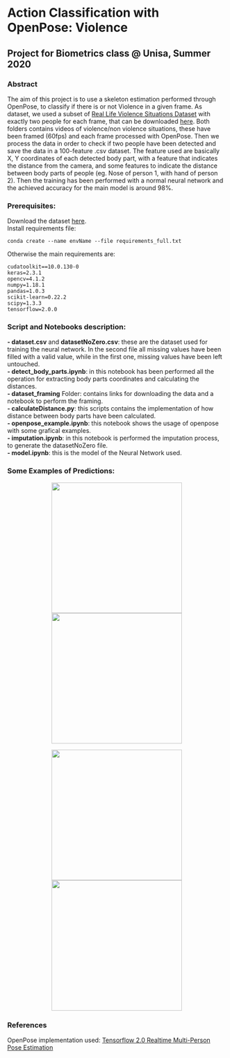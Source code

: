 # Action Classification with OpenPose: Violence
## Project for Biometrics class @ Unisa, Summer 2020

###  Abstract
  
The aim of this project is to use a skeleton estimation performed through OpenPose, to classify if there is or not Violence in a given frame. As dataset, we used a subset of [Real Life Violence Situations Dataset](https://www.kaggle.com/mohamedmustafa/real-life-violence-situations-dataset) with exactly two people for each frame, that can be downloaded [here](https://gofile.io/d/bwIIOh). Both folders contains videos of violence/non violence situations, these have been framed (60fps) and each frame processed with OpenPose. Then we process the data in order to check if two people have been detected and save the data in a 100-feature .csv dataset. The feature used are basically X, Y coordinates of each detected body part, with a feature that indicates the distance from the camera, and some features to indicate the distance between body parts of people (eg. Nose of person 1, with hand of person 2). Then the training has been performed with a normal neural network and the achieved accuracy for the main model is around 98%.


### Prerequisites:
Download the dataset [here](https://gofile.io/d/bwIIOh).  
Install requirements file:  
```
conda create --name envName --file requirements_full.txt
```
Otherwise the main requirements are:
```
cudatoolkit==10.0.130-0
keras=2.3.1
opencv=4.1.2
numpy=1.18.1
pandas=1.0.3
scikit-learn=0.22.2
scipy=1.3.3
tensorflow=2.0.0

```

### Script and Notebooks description:
**- dataset.csv** and **datasetNoZero.csv**: these are the dataset used for training the neural network. In the second file all missing values have been filled with a valid value, while in the first one, missing values have been left untouched.  
**- detect_body_parts.ipynb**: in this notebook has been performed all the operation for extracting body parts coordinates and calculating the distances.  
**- dataset_framing** Folder: contains links for downloading the data and a notebook to perform the framing.   
**- calculateDistance.py**: this scripts contains the implementation of how distance between body parts have been calculated.  
**- openpose_example.ipynb**: this notebook shows the usage of openpose with some grafical examples.  
**- imputation.ipynb**: in this notebook is performed the imputation process, to generate the datasetNoZero file.  
**- model.ipynb**: this is the model of the Neural Network used.  

### Some Examples of Predictions:

<p align="center">
<img width="300" height="300" src="https://i.ibb.co/T1tMKqB/Annotation-2020-05-21-143421.jpg"> <img width="300" height="300" src="https://i.ibb.co/QC2G7wX/Annotation-2020-05-21-143439.jpg">
</p>
<p align="center">
<img width="300" height="300" src="https://i.ibb.co/y6CGdZ9/Annotation-2020-05-21-143347.jpg"> <img width="300" height="300" src="https://i.ibb.co/zn6Js1n/Annotation-2020-05-21-143407.jpg">
</p>



### References
OpenPose implementation used: [Tensorflow 2.0 Realtime Multi-Person Pose Estimation](https://github.com/michalfaber/tensorflow_Realtime_Multi-Person_Pose_Estimation)
